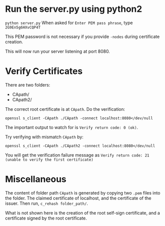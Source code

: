 # Run the server.py using python2
`python server.py`
When asked for `Enter PEM pass phrase`, type `2G9En5g6HXvCQP4T`

This PEM password is not necessary if you provide `-nodes` during certificate creation.

This will now run your server listening at port 8080.

# Verify Certificates
There are two folders:
- CApath/
- CApath2/

The correct root certificate is at `CApath`. Do the verification:

`openssl s_client -CApath ./CApath -connect localhost:8080</dev/null`

The important output to watch for is `Verify return code: 0 (ok)`. 

Try verifying with mismatch `CApath` by:

`openssl s_client -CApath ./CApath2 -connect localhost:8080</dev/null`

You will get the verification failure message as `Verify return code: 21 (unable to verify the first certificate)`

# Miscellaneous
The content of folder path `CApath` is generated by copying two `.pem` files into the folder. The claimed certificate of localhost,
and the certificate of the issuer. Then run, `c_rehash folder_path/`. 

What is not shown here is the creation of the root self-sign certificate, and a certificate signed by the root certificate.
